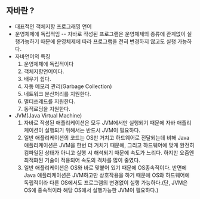 ## 자바란 ?
* 대표적인 객체지향 프로그래밍 언어
* 운영체제에 독립적임 -- 자바로 작성된 프로그램은 운영체제의 종류에 관계없이 
 실행가능하기 때문에 운영체제에 따라 프로그램을 전혀 변경하지 않고도 실행 가능하다.
* 자바언어의 특징
  1. 운영제체에 독립적이다
  2. 객체지향언어이다.
  3. 배우기 쉽다.
  4. 자동 메모리 관리(Garbage Collection)
  5. 네트워크 분산처리를 지원한다.
  6. 멀티쓰레드를 지원한다.
  7. 동적로딩을 지원한다.
* JVM(Java Virtual Machine)
  1. 자바로 작성된 애플리케이션은 모두 JVM에서만 실행되기 때문에 자바 애플리케이션이
   실행되기 위해서는 반드시 JVM이 필요하다.
  2. 일반 애플리케이션의 코드는 OS만 거치고 하드웨어로 전달되는데 비해 Java
   애플리케이션은 JVM을 한번 더 거치기 때문에, 그리고 하드웨어에 맞게 완전히 컴파일된 상태가 아니고
   실행 시 해석되기 때문에 속도가 느리다. 하지만 요즘엔 최적화된 기술이 적용되어
   속도의 격차를 많이 줄였다.
  3. 일반 애플리케이션은 OS와 바로 맞붙어 있기 때문에 OS종속적이다. 반면에
   Java 애플리케이션은 JVM하고만 상호작용을 하기 때문에 OS와 하드웨어에 독립적이라
   다른 OS에서도 프로그램의 변경없이 실행 가능하다.(단, JVM은 OS에 종속적이라 해당
   OS에서 실행가능한 JVM이 필요하다.)